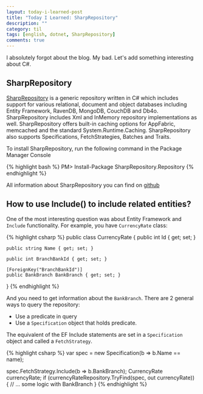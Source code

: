 ```yaml
---
layout: today-i-learned-post
title: "Today I Learned: SharpRepository"
description: ""
category: til
tags: [english, dotnet, SharpRepository]
comments: true
---
```


I absolutely forgot about the blog. My bad. Let's add something interesting about C#.

## SharpRepository
[SharpRepository](https://www.nuget.org/packages/SharpRepository.Repository/) is a generic repository written in C# which includes support for various relational, document and object databases including Entity Framework, RavenDB, MongoDB, CouchDB and Db4o. SharpRepository includes Xml and InMemory repository implementations as well. SharpRepository offers built-in caching options for AppFabric, memcached and the standard System.Runtime.Caching. SharpRepository also supports Specifications, FetchStrategies, Batches and Traits.

To install SharpRepository, run the following command in the Package Manager Console

{% highlight bash %}
PM> Install-Package SharpRepository.Repository
{% endhighlight %}

All information about SharpRepository you can find on [github](https://github.com/SharpRepository/SharpRepository)

## How to use Include() to include related entities?
One of the most interesting question was about Entity Framework and `Include` functionality. For example, you have `CurrencyRate` class:

{% highlight csharp %}
public class CurrencyRate
{
    public int Id { get; set; }
	
    public string Name { get; set; }

    public int BranchBankId { get; set; }

    [ForeignKey("BranchBankId")]
    public BankBranch BankBranch { get; set; }
}
{% endhighlight %}

And you need to get information about the `BankBranch`. 
There are 2 general ways to query the repository:
* Use a predicate in query
* Use a `Specification` object that holds predicate.

The equivalent of the EF Include statements are set in a `Specification` object and called a `FetchStrategy`.

{% highlight csharp %}
var spec = new Specification<CurrencyRate>(b => b.Name == name);

spec.FetchStrategy.Include(b => b.BankBranch);
CurrencyRate currencyRate;
if (currencyRateRepository.TryFind(spec, out currencyRate))
{
	// ... some logic with BankBranch
}
{% endhighlight %}
